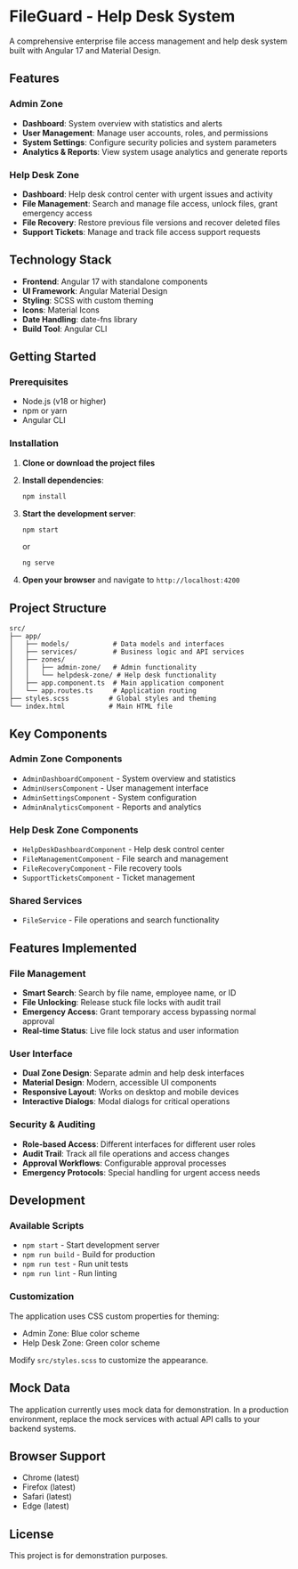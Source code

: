 # FileGuard - Help Desk System

A comprehensive enterprise file access management and help desk system built with Angular 17 and Material Design.

## Features

### Admin Zone
- **Dashboard**: System overview with statistics and alerts
- **User Management**: Manage user accounts, roles, and permissions
- **System Settings**: Configure security policies and system parameters
- **Analytics & Reports**: View system usage analytics and generate reports

### Help Desk Zone
- **Dashboard**: Help desk control center with urgent issues and activity
- **File Management**: Search and manage file access, unlock files, grant emergency access
- **File Recovery**: Restore previous file versions and recover deleted files
- **Support Tickets**: Manage and track file access support requests

## Technology Stack

- **Frontend**: Angular 17 with standalone components
- **UI Framework**: Angular Material Design
- **Styling**: SCSS with custom theming
- **Icons**: Material Icons
- **Date Handling**: date-fns library
- **Build Tool**: Angular CLI

## Getting Started

### Prerequisites
- Node.js (v18 or higher)
- npm or yarn
- Angular CLI

### Installation

1. **Clone or download the project files**

2. **Install dependencies**:
   ```bash
   npm install
   ```

3. **Start the development server**:
   ```bash
   npm start
   ```
   or
   ```bash
   ng serve
   ```

4. **Open your browser** and navigate to `http://localhost:4200`

## Project Structure

```
src/
├── app/
│   ├── models/           # Data models and interfaces
│   ├── services/         # Business logic and API services
│   ├── zones/
│   │   ├── admin-zone/   # Admin functionality
│   │   └── helpdesk-zone/ # Help desk functionality
│   ├── app.component.ts  # Main application component
│   └── app.routes.ts     # Application routing
├── styles.scss          # Global styles and theming
└── index.html           # Main HTML file
```

## Key Components

### Admin Zone Components
- `AdminDashboardComponent` - System overview and statistics
- `AdminUsersComponent` - User management interface
- `AdminSettingsComponent` - System configuration
- `AdminAnalyticsComponent` - Reports and analytics

### Help Desk Zone Components
- `HelpDeskDashboardComponent` - Help desk control center
- `FileManagementComponent` - File search and management
- `FileRecoveryComponent` - File recovery tools
- `SupportTicketsComponent` - Ticket management

### Shared Services
- `FileService` - File operations and search functionality

## Features Implemented

### File Management
- **Smart Search**: Search by file name, employee name, or ID
- **File Unlocking**: Release stuck file locks with audit trail
- **Emergency Access**: Grant temporary access bypassing normal approval
- **Real-time Status**: Live file lock status and user information

### User Interface
- **Dual Zone Design**: Separate admin and help desk interfaces
- **Material Design**: Modern, accessible UI components
- **Responsive Layout**: Works on desktop and mobile devices
- **Interactive Dialogs**: Modal dialogs for critical operations

### Security & Auditing
- **Role-based Access**: Different interfaces for different user roles
- **Audit Trail**: Track all file operations and access changes
- **Approval Workflows**: Configurable approval processes
- **Emergency Protocols**: Special handling for urgent access needs

## Development

### Available Scripts
- `npm start` - Start development server
- `npm run build` - Build for production
- `npm run test` - Run unit tests
- `npm run lint` - Run linting

### Customization
The application uses CSS custom properties for theming:
- Admin Zone: Blue color scheme
- Help Desk Zone: Green color scheme

Modify `src/styles.scss` to customize the appearance.

## Mock Data
The application currently uses mock data for demonstration. In a production environment, replace the mock services with actual API calls to your backend systems.

## Browser Support
- Chrome (latest)
- Firefox (latest)
- Safari (latest)
- Edge (latest)

## License
This project is for demonstration purposes.